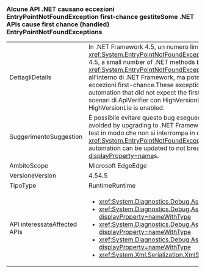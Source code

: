 ### <a name="some-net-apis-cause-first-chance-handled-entrypointnotfoundexceptions"></a><span data-ttu-id="d5a75-101">Alcune API .NET causano eccezioni EntryPointNotFoundException first-chance gestite</span><span class="sxs-lookup"><span data-stu-id="d5a75-101">Some .NET APIs cause first chance (handled) EntryPointNotFoundExceptions</span></span>

|   |   |
|---|---|
|<span data-ttu-id="d5a75-102">Dettagli</span><span class="sxs-lookup"><span data-stu-id="d5a75-102">Details</span></span>|<span data-ttu-id="d5a75-103">In .NET Framework 4.5, un numero limitato di metodi .NET ha iniziato a generare eccezioni <xref:System.EntryPointNotFoundException?displayProperty=name> first-chance.</span><span class="sxs-lookup"><span data-stu-id="d5a75-103">In the .NET Framework 4.5, a small number of .NET methods began throwing first chance <xref:System.EntryPointNotFoundException?displayProperty=name>s.</span></span> <span data-ttu-id="d5a75-104">Queste eccezioni erano gestite all'interno di .NET Framework, ma potevano interrompere l'automazione dei test che non prevedevano eccezioni first-chance.</span><span class="sxs-lookup"><span data-stu-id="d5a75-104">These exceptions were handled within the .NET Framework, but could break test automation that did not expect the first chance exceptions.</span></span> <span data-ttu-id="d5a75-105">Queste stesse API causano errori in alcuni scenari di ApiVerifier con HighVersionLie abilitato.</span><span class="sxs-lookup"><span data-stu-id="d5a75-105">These same APIs break some ApiVerifier scenarios when HighVersionLie is enabled.</span></span>|
|<span data-ttu-id="d5a75-106">Suggerimento</span><span class="sxs-lookup"><span data-stu-id="d5a75-106">Suggestion</span></span>|<span data-ttu-id="d5a75-107">È possibile evitare questo bug eseguendo l'aggiornamento a .NET Framework 4.5.1.</span><span class="sxs-lookup"><span data-stu-id="d5a75-107">This bug can be avoided by upgrading to .NET Framework 4.5.1.</span></span> <span data-ttu-id="d5a75-108">In alternativa, è possibile aggiornare l'automazione dei test in modo che non si interrompa in corrispondenza della prima <xref:System.EntryPointNotFoundException?displayProperty=name> first-chance.</span><span class="sxs-lookup"><span data-stu-id="d5a75-108">Alternatively, test automation can be updated to not break on first-chance <xref:System.EntryPointNotFoundException?displayProperty=name>s.</span></span>|
|<span data-ttu-id="d5a75-109">Ambito</span><span class="sxs-lookup"><span data-stu-id="d5a75-109">Scope</span></span>|<span data-ttu-id="d5a75-110">Microsoft Edge</span><span class="sxs-lookup"><span data-stu-id="d5a75-110">Edge</span></span>|
|<span data-ttu-id="d5a75-111">Versione</span><span class="sxs-lookup"><span data-stu-id="d5a75-111">Version</span></span>|<span data-ttu-id="d5a75-112">4.5</span><span class="sxs-lookup"><span data-stu-id="d5a75-112">4.5</span></span>|
|<span data-ttu-id="d5a75-113">Tipo</span><span class="sxs-lookup"><span data-stu-id="d5a75-113">Type</span></span>|<span data-ttu-id="d5a75-114">Runtime</span><span class="sxs-lookup"><span data-stu-id="d5a75-114">Runtime</span></span>|
|<span data-ttu-id="d5a75-115">API interessate</span><span class="sxs-lookup"><span data-stu-id="d5a75-115">Affected APIs</span></span>|<ul><li><xref:System.Diagnostics.Debug.Assert(System.Boolean)?displayProperty=nameWithType></li><li><xref:System.Diagnostics.Debug.Assert(System.Boolean,System.String)?displayProperty=nameWithType></li><li><xref:System.Diagnostics.Debug.Assert(System.Boolean,System.String,System.String)?displayProperty=nameWithType></li><li><xref:System.Diagnostics.Debug.Assert(System.Boolean,System.String,System.String,System.Object[])?displayProperty=nameWithType></li><li><xref:System.Xml.Serialization.XmlSerializer.%23ctor(System.Type)?displayProperty=nameWithType></li></ul>|

